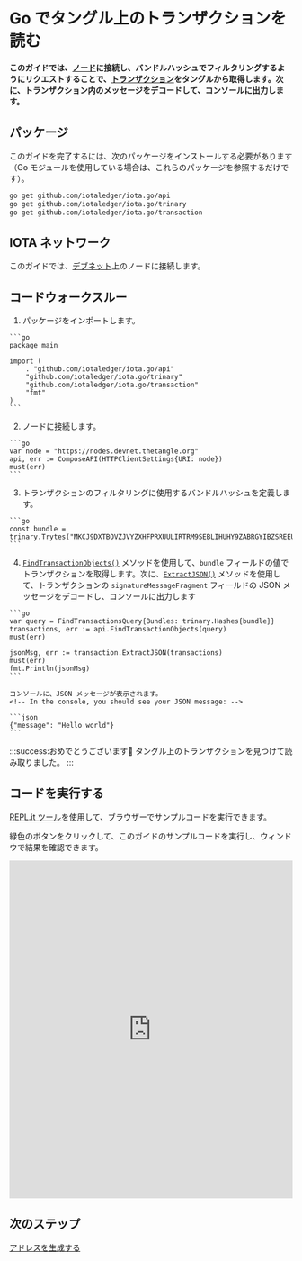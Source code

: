 # Go でタングル上のトランザクションを読む
<!-- # Read transactions on the Tangle in Go -->

**このガイドでは、[ノード](root://getting-started/0.1/network/nodes.md)に接続し、バンドルハッシュでフィルタリングするようにリクエストすることで、[トランザクション](root://getting-started/0.1/transactions/transactions.md)をタングルから取得します。次に、トランザクション内のメッセージをデコードして、コンソールに出力します。**
<!-- **In this guide, you get [transactions](root://getting-started/0.1/transactions/transactions.md) from the Tangle by connecting to a [node](root://getting-started/0.1/network/nodes.md) and asking it to filter them by their bundle hash. Then, you decode the message in the transaction and print it to the console.** -->

## パッケージ
<!-- ## Packages -->

このガイドを完了するには、次のパッケージをインストールする必要があります（Go モジュールを使用している場合は、これらのパッケージを参照するだけです）。
<!-- To complete this guide, you need to install the following packages (if you're using Go modules, you just need to reference these packages): -->

```bash
go get github.com/iotaledger/iota.go/api
go get github.com/iotaledger/iota.go/trinary
go get github.com/iotaledger/iota.go/transaction
```

## IOTA ネットワーク
<!-- ## IOTA network -->

このガイドでは、[デブネット](root://getting-started/0.1/network/iota-networks.md#devnet)上のノードに接続します。
<!-- In this guide, we connect to a node on the [Devnet](root://getting-started/0.1/network/iota-networks.md#devnet). -->

## コードウォークスルー
<!-- ## Code walkthrough -->

1. パッケージをインポートします。
  <!-- 1. Import the packages -->

    ```go
    package main

    import (
        . "github.com/iotaledger/iota.go/api"
        "github.com/iotaledger/iota.go/trinary"
        "github.com/iotaledger/iota.go/transaction"
        "fmt"
    )
    ```

2. ノードに接続します。
  <!-- 2. Connect to a node -->

    ```go
    var node = "https://nodes.devnet.thetangle.org"
    api, err := ComposeAPI(HTTPClientSettings{URI: node})
    must(err)
    ```

3. トランザクションのフィルタリングに使用するバンドルハッシュを定義します。
  <!-- 3. Define the bundle hash that you want to use to filter transactions -->

    ```go
    const bundle = trinary.Trytes("MKCJ9DXTBOVZJVYZXHFPRXUULIRTRM9SEBLIHUHY9ZABRGYIBZSREEUENDKRVIYFKHBTTKWGHXZZJPZYA")
    ```

4. [`FindTransactionObjects()`](https://github.com/iotaledger/iota.go/blob/master/.docs/iota.go/reference/api_find_transaction_objects.md) メソッドを使用して、`bundle` フィールドの値でトランザクションを取得します。次に、[`ExtractJSON()`](https://github.com/iotaledger/iota.go/blob/master/.docs/iota.go/reference/transaction_extract_j_s_o_n.md) メソッドを使用して、トランザクションの `signatureMessageFragment` フィールドの JSON メッセージをデコードし、コンソールに出力します
  <!-- 4. Use the [`FindTransactionObjects()`](https://github.com/iotaledger/iota.go/blob/master/.docs/iota.go/reference/api_find_transaction_objects.md) method to get transactions by the value of their `bundle` field. Then, use the [`ExtractJSON()`](https://github.com/iotaledger/iota.go/blob/master/.docs/iota.go/reference/transaction_extract_j_s_o_n.md) method to try to decode the JSON message in the `signatureMessageFragment` fields of the transactions and print it to the console -->

    ```go
    var query = FindTransactionsQuery{Bundles: trinary.Hashes{bundle}}
    transactions, err := api.FindTransactionObjects(query)
    must(err)

    jsonMsg, err := transaction.ExtractJSON(transactions)
    must(err)
    fmt.Println(jsonMsg)
    ```

    コンソールに、JSON メッセージが表示されます。
    <!-- In the console, you should see your JSON message: -->

    ```json
    {"message": "Hello world"}
    ```

:::success:おめでとうございます:tada:
タングル上のトランザクションを見つけて読み取りました。
:::
<!-- :::success:Congratulations :tada: -->
<!-- You've just found and read a transaction on the Tangle. -->
<!-- ::: -->

## コードを実行する
<!-- ## Run the code -->

[REPL.it ツール](https://repl.it)を使用して、ブラウザーでサンプルコードを実行できます。
<!-- We use the [REPL.it tool](https://repl.it) to allow you to run sample code in the browser. -->

緑色のボタンをクリックして、このガイドのサンプルコードを実行し、ウィンドウで結果を確認できます。
<!-- Click the green button to run the sample code in this guide and see the results in the window. -->

<iframe height="600px" width="100%" src="https://repl.it/@jake91/Read-a-transaction-on-the-Tangle?lite=true" scrolling="no" frameborder="no" allowtransparency="true" allowfullscreen="true" sandbox="allow-forms allow-pointer-lock allow-popups allow-same-origin allow-scripts allow-modals"></iframe>

## 次のステップ
<!-- ## Next steps -->

[アドレスを生成する](../go/generate-an-address.md)
<!-- [Generate a new address](../go/generate-an-address.md). -->
